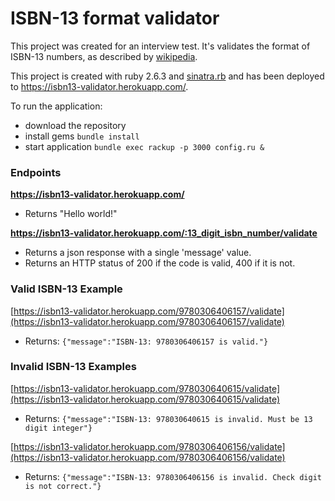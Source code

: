 # ISBN-13 format validator

This project was created for an interview test. It's validates the format of ISBN-13 numbers, as described by [wikipedia](https://en.wikipedia.org/wiki/International_Standard_Book_Number).

This project is created with ruby 2.6.3 and [sinatra.rb](https://github.com/sinatra/sinatra) and has been deployed to https://isbn13-validator.herokuapp.com/.

To run the application:
* download the repository
* install gems `bundle install`
* start application `bundle exec rackup -p 3000 config.ru &`

### Endpoints

**https://isbn13-validator.herokuapp.com/**
- Returns "Hello world!"

**https://isbn13-validator.herokuapp.com/:13_digit_isbn_number/validate**
- Returns a json response with a single 'message' value.
- Returns an HTTP status of 200 if the code is valid, 400 if it is not.

### Valid ISBN-13 Example
[https://isbn13-validator.herokuapp.com/9780306406157/validate](https://isbn13-validator.herokuapp.com/9780306406157/validate)
- Returns: `{"message":"ISBN-13: 9780306406157 is valid."}`

### Invalid ISBN-13 Examples
[https://isbn13-validator.herokuapp.com/978030640615/validate](https://isbn13-validator.herokuapp.com/978030640615/validate)
- Returns: `{"message":"ISBN-13: 978030640615 is invalid. Must be 13 digit integer"}`

[https://isbn13-validator.herokuapp.com/9780306406156/validate](https://isbn13-validator.herokuapp.com/9780306406156/validate)
- Returns: `{"message":"ISBN-13: 9780306406156 is invalid. Check digit is not correct."}`
